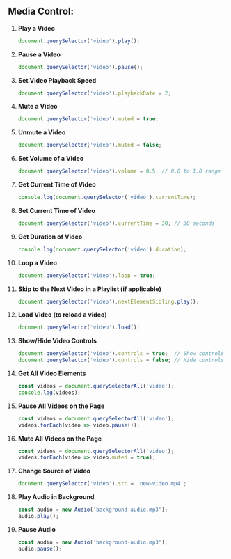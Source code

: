 ## **Media Control**:

1. **Play a Video**
   ```javascript
   document.querySelector('video').play();
   ```

2. **Pause a Video**
   ```javascript
   document.querySelector('video').pause();
   ```

3. **Set Video Playback Speed**
   ```javascript
   document.querySelector('video').playbackRate = 2;
   ```

4. **Mute a Video**
   ```javascript
   document.querySelector('video').muted = true;
   ```

5. **Unmute a Video**
   ```javascript
   document.querySelector('video').muted = false;
   ```

6. **Set Volume of a Video**
   ```javascript
   document.querySelector('video').volume = 0.5; // 0.0 to 1.0 range
   ```

7. **Get Current Time of Video**
   ```javascript
   console.log(document.querySelector('video').currentTime);
   ```

8. **Set Current Time of Video**
   ```javascript
   document.querySelector('video').currentTime = 30; // 30 seconds
   ```

9. **Get Duration of Video**
   ```javascript
   console.log(document.querySelector('video').duration);
   ```

10. **Loop a Video**
    ```javascript
    document.querySelector('video').loop = true;
    ```

11. **Skip to the Next Video in a Playlist (if applicable)**
    ```javascript
    document.querySelector('video').nextElementSibling.play();
    ```

12. **Load Video (to reload a video)**
    ```javascript
    document.querySelector('video').load();
    ```

13. **Show/Hide Video Controls**
    ```javascript
    document.querySelector('video').controls = true;  // Show controls
    document.querySelector('video').controls = false; // Hide controls
    ```

14. **Get All Video Elements**
    ```javascript
    const videos = document.querySelectorAll('video');
    console.log(videos);
    ```

15. **Pause All Videos on the Page**
    ```javascript
    const videos = document.querySelectorAll('video');
    videos.forEach(video => video.pause());
    ```

16. **Mute All Videos on the Page**
    ```javascript
    const videos = document.querySelectorAll('video');
    videos.forEach(video => video.muted = true);
    ```

17. **Change Source of Video**
    ```javascript
    document.querySelector('video').src = 'new-video.mp4';
    ```

18. **Play Audio in Background**
    ```javascript
    const audio = new Audio('background-audio.mp3');
    audio.play();
    ```

19. **Pause Audio**
    ```javascript
    const audio = new Audio('background-audio.mp3');
    audio.pause();
    ```